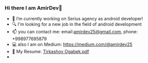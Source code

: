 ### Hi there I am AmirDev👋


- 🔭 I’m currently working on Serius agency as android developer!
- 🔍 I'm looking for a new job in the field of android development
- 📫 you can contact me: email:amirdev25@gmail.com, phone: +998977695879
- 💻 also I am on Medium: https://medium.com/@amirdev25
- :page_facing_up: My Resume: [Tirkashov Ogabek.pdf](https://github.com/amirdev25/amirdev25/files/8518263/Tirkashov.Ogabek.pdf)
-


